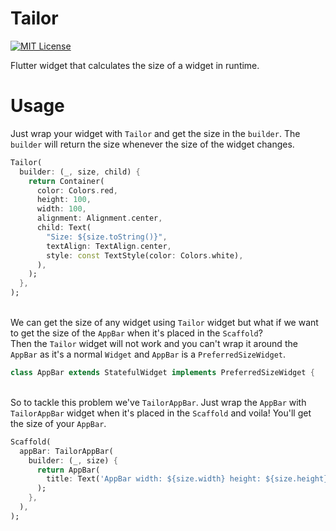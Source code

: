 # Tailor
[![MIT License](https://img.shields.io/badge/License-MIT-red.svg)](https://choosealicense.com/licenses/mit/)

Flutter widget that calculates the size of a widget in runtime.
# Usage

Just wrap your widget with `Tailor` and get the size in the `builder`.
The `builder` will return the size whenever the size of the widget changes.
```dart
Tailor(
  builder: (_, size, child) {
    return Container(
      color: Colors.red,
      height: 100,
      width: 100,
      alignment: Alignment.center,
      child: Text(
        "Size: ${size.toString()}",
        textAlign: TextAlign.center,
        style: const TextStyle(color: Colors.white),
      ),
    );
  },
);
```

<br />We can get the size of any widget using `Tailor` widget but what if we want to get the size of the `AppBar` when it's placed in the `Scaffold`?\
Then the `Tailor` widget will not work and you can't wrap it around the `AppBar` as it's a normal `Widget` and `AppBar` is a `PreferredSizeWidget`.
```dart
class AppBar extends StatefulWidget implements PreferredSizeWidget {
```

<br />So to tackle this problem we've `TailorAppBar`. Just wrap the `AppBar` with `TailorAppBar` widget when it's placed in the `Scaffold` and voila! You'll get the size of your `AppBar`.
```dart
Scaffold(
  appBar: TailorAppBar(
    builder: (_, size) {
      return AppBar(
        title: Text('AppBar width: ${size.width} height: ${size.height}'),
      );
    },
  ),
);
```
